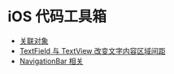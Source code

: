 # iOS 代码工具箱

- [关联对象](./association.md)
- [TextField 与 TextView 改变文字内容区域间距](./textfield-view-inset.md)
- [NavigationBar 相关](./about-navigationbar.md)

